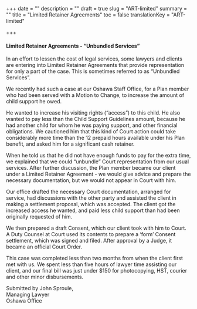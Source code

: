 +++
date = ""
description = ""
draft = true
slug = "ART-limited"
summary = ""
title = "Limited Retainer Agreements"
toc = false
translationKey = "ART-limited"

+++
#### Limited Retainer Agreements - “Unbundled Services”

In an effort to lessen the cost of legal services, some lawyers and clients are entering into Limited Retainer Agreements that provide representation for only a part of the case. This is sometimes referred to as “Unbundled Services”.

We recently had such a case at our Oshawa Staff Office, for a Plan member who had been served with a Motion to Change, to increase the amount of child support he owed.

He wanted to increase his visiting rights (“access”) to this child. He also wanted to pay less than the Child Support Guidelines amount, because he had another child for whom he was paying support, and other financial obligations. We cautioned him that this kind of Court action could take considerably more time than the 12 prepaid hours available under his Plan benefit, and asked him for a significant cash retainer.

When he told us that he did not have enough funds to pay for the extra time, we explained that we could “unbundle” Court representation from our usual services. After further discussion, the Plan member became our client under a Limited Retainer Agreement - we would give advice and prepare the necessary documentation, but we would not appear in Court with him.

Our office drafted the necessary Court documentation, arranged for service, had discussions with the other party and assisted the client in making a settlement proposal, which was accepted. The client got the increased access he wanted, and paid less child support than had been originally requested of him.

We then prepared a draft Consent, which our client took with him to Court. A Duty Counsel at Court used its contents to prepare a ‘form’ Consent settlement, which was signed and filed. After approval by a Judge, it became an official Court Order.

This case was completed less than two months from when the client first met with us. We spent less than five hours of lawyer time assisting our client, and our final bill was just under $150 for photocopying, HST, courier and other minor disbursements.

Submitted by John Sproule,  
Managing Lawyer  
Oshawa Office